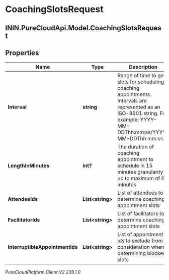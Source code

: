 # CoachingSlotsRequest

## ININ.PureCloudApi.Model.CoachingSlotsRequest

## Properties

|Name | Type | Description | Notes|
|------------ | ------------- | ------------- | -------------|
| **Interval** | **string** | Range of time to get slots for scheduling coaching appointments. Intervals are represented as an ISO-8601 string. For example: YYYY-MM-DDThh:mm:ss/YYYY-MM-DDThh:mm:ss | |
| **LengthInMinutes** | **int?** | The duration of coaching appointment to schedule in 15 minutes granularity up to maximum of 60 minutes | |
| **AttendeeIds** | **List&lt;string&gt;** | List of attendees to determine coaching appointment slots | |
| **FacilitatorIds** | **List&lt;string&gt;** | List of facilitators to determine coaching appointment slots | [optional] |
| **InterruptibleAppointmentIds** | **List&lt;string&gt;** | List of appointment ids to exclude from consideration when determining blocked slots | [optional] |



_PureCloudPlatform.Client.V2 239.1.0_
